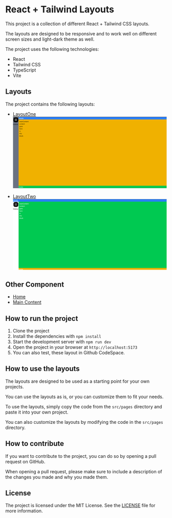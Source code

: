 # React + Tailwind Layouts

This project is a collection of different React + Tailwind CSS layouts.

The layouts are designed to be responsive and to work well on different screen sizes and light-dark theme as well.

The project uses the following technologies:

- React
- Tailwind CSS
- TypeScript
- Vite

## Layouts

The project contains the following layouts:

- [LayoutOne](./react-tailwind-layouts/src/layouts/LayoutOne.tsx)  
  ![LayoutOne Preview](./react-tailwind-layouts/public/assets/layout-previews/layoutOneImg.png)

- [LayoutTwo](./react-tailwind-layouts/src/layouts/LayoutTwo.tsx)  
  ![LayoutTwo Preview](./react-tailwind-layouts/public/assets/layout-previews/LayoutTwoImg.png)

## Other Component

- [Home](./react-tailwind-layouts/src/pages/home/home.tsx)
- [Main Content](./react-tailwind-layouts/src/pages/mainContent/mainContent.tsx)

## How to run the project

1. Clone the project
2. Install the dependencies with `npm install`
3. Start the development server with `npm run dev`
4. Open the project in your browser at `http://localhost:5173`
5. You can also test, these layout in Github CodeSpace.

## How to use the layouts

The layouts are designed to be used as a starting point for your own projects.

You can use the layouts as is, or you can customize them to fit your needs.

To use the layouts, simply copy the code from the `src/pages` directory and paste it into your own project.

You can also customize the layouts by modifying the code in the `src/pages` directory.

## How to contribute

If you want to contribute to the project, you can do so by opening a pull request on GitHub.

When opening a pull request, please make sure to include a description of the changes you made and why you made them.

## License

The project is licensed under the MIT License. See the [LICENSE](LICENSE) file for more information.
